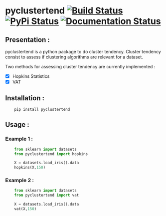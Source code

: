 # pyclustertend [![Build Status](https://travis-ci.com/lachhebo/pyclustertend.svg?branch=master)](https://travis-ci.com/lachhebo/pyclustertend)  [![PyPi Status](https://img.shields.io/pypi/v/pyclustertend.svg?color=brightgreen)](https://pypi.org/project/pyclustertend/) [![Documentation Status](https://readthedocs.org/projects/pyclustertend/badge/?version=latest)](https://pyclustertend.readthedocs.io/en/latest/?badge=latest)



## Presentation : 

pyclustertend is a python package to do cluster tendency. Cluster tendency consist to assess if clustering algorithms are relevant for a dataset.

Two methods for assessing cluster tendency are currently implemented  :

- [x] Hopkins Statistics 
- [x] VAT

## Installation : 

```shell
    pip install pyclustertend
```

## Usage : 

### Example 1 : 

```python
    from sklearn import datasets
    from pyclustertend import hopkins

    X = datasets.load_iris().data
    hopkins(X,150)
```

### Example 2 :

```python
    from sklearn import datasets
    from pyclustertend import vat

    X = datasets.load_iris().data
    vat(X,150)
```
